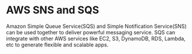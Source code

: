 # AWS SNS and SQS

Amazon Simple Queue Service(SQS) and Simple Notification Service(SNS) can be used together to deliver powerful messaging service. SQS can integrate with other AWS services like EC2, S3, DynamoDB, RDS, Lambda, etc to generate flexible and scalable apps. 
